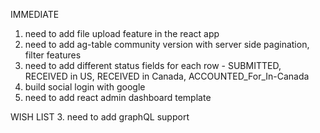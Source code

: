 IMMEDIATE 
1. need to add file upload feature in the react app 
2. need to add ag-table community version with server side pagination, filter features
3. need to add different status fields for each row - SUBMITTED, RECEIVED in US, RECEIVED in Canada, ACCOUNTED_For_In-Canada
4. build social login with google 
5. need to add react admin dashboard template  

WISH LIST 
3. need to add graphQL support 